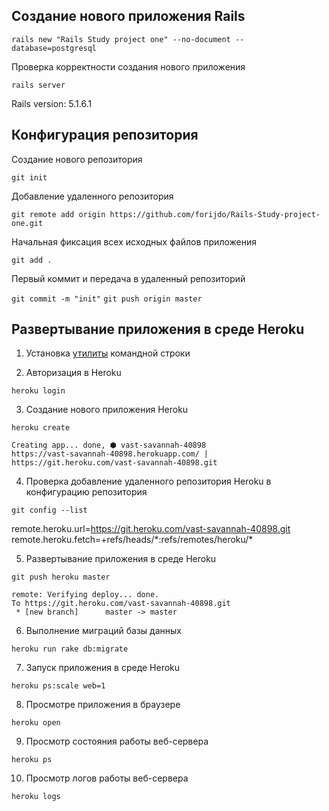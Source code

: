 ## Создание нового приложения Rails

`rails new "Rails Study project one" --no-document --database=postgresql`

Проверка корректности создания нового приложения

`rails server`

Rails version: 5.1.6.1

## Конфигурация репозитория

Создание нового репозитория

`git init`

Добавление удаленного репозитория

`git remote add origin https://github.com/forijdo/Rails-Study-project-one.git`

Начальная фиксация всех исходных файлов приложения

`git add .`

Первый коммит и передача в удаленный репозиторий

`git commit -m "init"`
`git push origin master`

## Развертывание приложения в среде Heroku

1. Установка [утилиты](https://devcenter.heroku.com/articles/heroku-cli#download-and-install) командной строки

2. Авторизация в Heroku

`heroku login`

3. Создание нового приложения Heroku

`heroku create`

```
Creating app... done, ⬢ vast-savannah-40898
https://vast-savannah-40898.herokuapp.com/ | https://git.heroku.com/vast-savannah-40898.git
```

4. Проверка добавление удаленного репозитория Heroku в конфигурацию репозитория

`git config --list`

remote.heroku.url=https://git.heroku.com/vast-savannah-40898.git
remote.heroku.fetch=+refs/heads/\*:refs/remotes/heroku/\*

5. Развертывание приложения в среде Heroku

`git push heroku master`

```
remote: Verifying deploy... done.
To https://git.heroku.com/vast-savannah-40898.git
 * [new branch]      master -> master
```

6. Выполнение миграций базы данных

`heroku run rake db:migrate`

7. Запуск приложения в среде Heroku

`heroku ps:scale web=1`

8. Просмотре приложения в браузере

`heroku open`

9. Просмотр состояния работы веб-сервера

`heroku ps`

10. Просмотр логов работы веб-сервера

`heroku logs`